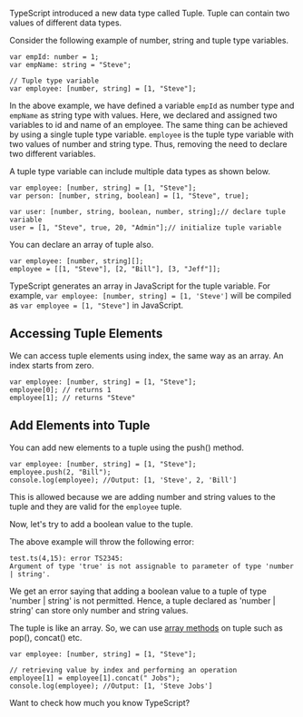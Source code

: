 TypeScript introduced a new data type called Tuple. Tuple can contain two values of different data types.

Consider the following example of number, string and tuple type variables.

    var empId: number = 1;
    var empName: string = "Steve";        
    
    // Tuple type variable 
    var employee: [number, string] = [1, "Steve"];
    

In the above example, we have defined a variable `empId` as number type and `empName` as string type with values. Here, we declared and assigned two variables to id and name of an employee. The same thing can be achieved by using a single tuple type variable. `employee` is the tuple type variable with two values of number and string type. Thus, removing the need to declare two different variables.

A tuple type variable can include multiple data types as shown below.

    var employee: [number, string] = [1, "Steve"];
    var person: [number, string, boolean] = [1, "Steve", true];
    
    var user: [number, string, boolean, number, string];// declare tuple variable
    user = [1, "Steve", true, 20, "Admin"];// initialize tuple variable
    

You can declare an array of tuple also.

    var employee: [number, string][];
    employee = [[1, "Steve"], [2, "Bill"], [3, "Jeff"]];
    

TypeScript generates an array in JavaScript for the tuple variable. For example, `var employee: [number, string] = [1, 'Steve']` will be compiled as `var employee = [1, "Steve"]` in JavaScript.

## Accessing Tuple Elements

We can access tuple elements using index, the same way as an array. An index starts from zero.

    var employee: [number, string] = [1, "Steve"];
    employee[0]; // returns 1
    employee[1]; // returns "Steve"
    

## Add Elements into Tuple

You can add new elements to a tuple using the push() method.

    var employee: [number, string] = [1, "Steve"];
    employee.push(2, "Bill"); 
    console.log(employee); //Output: [1, 'Steve', 2, 'Bill']
    

This is allowed because we are adding number and string values to the tuple and they are valid for the `employee` tuple.

Now, let's try to add a boolean value to the tuple.

The above example will throw the following error:

    test.ts(4,15): error TS2345: 
    Argument of type 'true' is not assignable to parameter of type 'number | string'.
    

We get an error saying that adding a boolean value to a tuple of type 'number | string' is not permitted. Hence, a tuple declared as 'number | string' can store only number and string values.

The tuple is like an array. So, we can use [array methods](https://www.tutorialsteacher.com/typescript/typescript-array#array-methods) on tuple such as pop(), concat() etc.

    var employee: [number, string] = [1, "Steve"];
    
    // retrieving value by index and performing an operation 
    employee[1] = employee[1].concat(" Jobs"); 
    console.log(employee); //Output: [1, 'Steve Jobs']
    

Want to check how much you know TypeScript?
